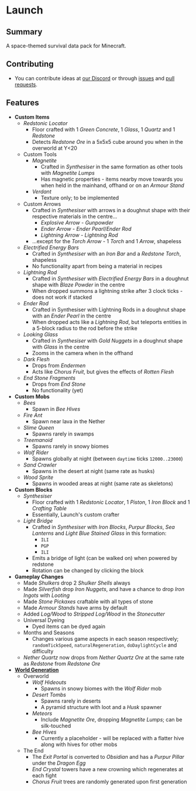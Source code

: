 # Launch

## Summary
A space-themed survival data pack for Minecraft.

## Contributing
- You can contribute ideas at [our Discord](https://discord.io/origami) or through [issues](https://github.com/origami-games/launch/issues) and [pull requests](https://github.com/origami-games/launch/pulls).

## Features
- **Custom Items**
  - *Redstonic Locator*
    - Floor crafted with 1 *Green Concrete*, 1 *Glass*, 1 *Quartz* and 1 *Redstone*
     - Detects *Redstone Ore* in a 5x5x5 cube around you when in the overworld at Y<20
  - Custom Tools
    - *Magnetite*
      - Crafted in *Synthesiser* in the same formation as other tools with *Magnetite Lumps*
      - Has magnetic properties - items nearby move towards you when held in the mainhand, offhand or on an *Armour Stand*
    - *Verdant*
      - Texture only; to be implemented
  - Custom Arrows
    - Crafted in *Synthesiser* with arrows in a doughnut shape with their respective materials in the centre...
      - *Explosive Arrow* - *Gunpowder*
      - *Ender Arrow* - *Ender Pearl*/*Ender Rod*
      - *Lightning Arrow* - *Lightning Rod*
    - ...except for the *Torch Arrow* - 1 *Torch* and 1 *Arrow*, shapeless
  - *Electrified Energy Bars*
    - Crafted in *Synthesiser* with an *Iron Bar* and a *Redstone Torch*, shapeless
    - No functionality apart from being a material in recipes
  - *Lightning Rod*
    - Crafted in *Synthesiser* with *Electrified Energy Bars* in a doughnut shape with *Blaze Powder* in the centre
    - When dropped summons a lightning strike after 3 clock ticks - does not work if stacked
  - *Ender Rod*
    - Crafted in Synthesiser with Lightning Rods in a doughnut shape with an *Ender Pearl* in the centre
    - When dropped acts like a *Lightning Rod*, but teleports entities in a 5-block radius to the rod before the strike
  - *Looking Glass*
    - Crafted in *Synthesiser* with *Gold Nuggets* in a doughnut shape with *Glass* in the centre
    - Zooms in the camera when in the offhand
  - *Dark Flesh*
    - Drops from *Endermen*
    - Acts like *Chorus Fruit*, but gives the effects of *Rotten Flesh*
  - *End Stone Fragments*
    - Drops from *End Stone*
    - No functionality (yet)
- **Custom Mobs**
  - *Bees*
    - Spawn in *Bee Hives*
  - *Fire Ant*
    - Spawn near lava in the Nether
  - *Slime Queen*
    - Spawns rarely in swamps
  - *Treemanoid*
    - Spawns rarely in snowy biomes
  - *Wolf Rider*
    - Spawns globally at night (between `daytime` ticks `12000..23000`)
  - *Sand Crawler*
    - Spawns in the desert at night (same rate as husks)
  - *Wood Sprite*
    - Spawns in wooded areas at night (same rate as skeletons)
- **Custom Blocks**
  - *Synthesiser*
    - Floor crafted with 1 *Redstonic Locator*, 1 *Piston*, 1 *Iron Block* and 1 *Crafting Table*
    - Essentially, Launch's custom crafter
  - *Light Bridge*
    - Crafted in *Synthesiser* with *Iron Blocks*, *Purpur Blocks*, *Sea Lanterns* and *Light Blue Stained Glass* in this formation:
      - `ILI`
      - `PGP`
      - `ILI`
    - Emits a bridge of light (can be walked on) when powered by redstone
    - Rotation can be changed by clicking the block
- **Gameplay Changes**
  - Made *Shulkers* drop 2 *Shulker Shells* always
  - Made *Silverfish* drop *Iron Nuggets*, and have a chance to drop *Iron Ingots* with *Looting*
  - Made *Stone Pickaxes* craftable with all types of stone
  - Made *Armour Stands* have arms by default
  - Added *Log/Wood* to *Stripped Log/Wood* in the *Stonecutter*
  - Universal Dyeing
    - Dyed items can be dyed again
  - Months and Seasons
    - Changes various game aspects in each season respectively; `randomTickSpeed`, `naturalRegeneration`, `doDaylightCycle` and difficulty
  - *Nether Quartz* now drops from *Nether Quartz Ore* at the same rate as *Redstone* from *Redstone Ore*
- **[World Generation](https://github.com/origami-games/launch/issues/3)**
  - Overworld
    - *Wolf Hideouts*
      - Spawns in snowy biomes with the *Wolf Rider* mob
    - *Desert Tombs*
      - Spawns rarely in deserts
      - A pyramid structure with loot and a *Husk* spawner
    - *Meteors*
      - Include *Magnetite Ore*, dropping *Magnetite Lumps*; can be silk-touched
    - *Bee Hives*
      - Currently a placeholder - will be replaced with a flatter hive along with hives for other mobs
  - The End
    - The *Exit Portal* is converted to *Obsidian* and has a *Purpur Pillar* under the *Dragon Egg*
    - *End Crystal* towers have a new crowning which regenerates at each fight
    - *Chorus Fruit* trees are randomly generated upon first generation
